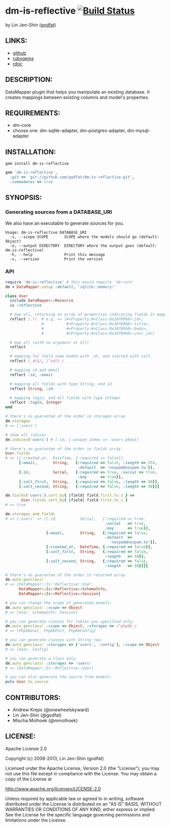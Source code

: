 # dm-is-reflective [![Build Status](https://secure.travis-ci.org/godfat/dm-is-reflective.png?branch=master)](http://travis-ci.org/godfat/dm-is-reflective)

by Lin Jen-Shin ([godfat](http://godfat.org))

## LINKS:

* [github](https://github.com/godfat/dm-is-reflective)
* [rubygems](https://rubygems.org/gems/dm-is-reflective)
* [rdoc](http://rdoc.info/github/godfat/dm-is-reflective)

## DESCRIPTION:

DataMapper plugin that helps you manipulate an existing database.
It creates mappings between existing columns and model's properties.

## REQUIREMENTS:

* dm-core
* choose one: dm-sqlite-adapter, dm-postgres-adapter, dm-mysql-adapter

## INSTALLATION:

``` shell
gem install dm-is-reflective
```

``` ruby
gem 'dm-is-reflective',
  :git => 'git://github.com/godfat/dm-is-reflective.git',
  :submodules => true
```

## SYNOPSIS:

### Generating sources from a DATABASE_URI

We also have an executable to generate sources for you.

```
Usage: dm-is-reflective DATABASE_URI
  -s, --scope SCOPE       SCOPE where the models should go (default: Object)
  -o, --output DIRECTORY  DIRECTORY where the output goes (default: dm-is-reflective)
  -h, --help              Print this message
  -v, --version           Print the version
```

### API

``` ruby
require 'dm-is-reflective' # this would require 'dm-core'
dm = DataMapper.setup :default, 'sqlite::memory:'

class User
  include DataMapper::Resource
  is :reflective

  # map all, returning an array of properties indicating fields it mapped
  reflect /.*/  # e.g. => [#<Property:#<Class:0x18f89b8>:id>,
                #          #<Property:#<Class:0x18f89b8>:title>,
                #          #<Property:#<Class:0x18f89b8>:body>,
                #          #<Property:#<Class:0x18f89b8>:user_id>]

  # map all (with no argument at all)
  reflect

  # mapping for field name ended with _at, and started with salt_
  reflect /_at$/, /^salt_/

  # mapping id and email
  reflect :id, :email

  # mapping all fields with type String, and id
  reflect String, :id

  # mapping login, and all fields with type Integer
  reflect :login, Integer
end

# there's no guarantee of the order in storages array
dm.storages
# => ['users']

# show all indices
dm.indices('users') # [:id, {:unique_index => :users_pkey}]

# there's no guarantee of the order in fields array
User.fields
# => [[:created_at,  DateTime, {:required => false}],
      [:email,       String,   {:required => false, :length => 255,
                                :default  => 'nospam@nospam.tw'}],
      [:id,          Serial,   {:required => true, :serial => true,
                                :key      => true}],
      [:salt_first,  String,   {:required => false, :length => 50}],
      [:salt_second, String,   {:required => false, :length => 50}]]

dm.fields('users').sort_by{ |field| field.first.to_s } ==
       User.fields.sort_by{ |field| field.first.to_s }
# => true

dm.storages_and_fields
# => {'users' => [[:id,          Serial,   {:required => true,
                                            :serial   => true,
                                            :key      => true}],
                  [:email,       String,   {:required => false,
                                            :default  =>
                                              'nospam@nospam.tw'}],
                  [:created_at,  DateTime, {:required => false}],
                  [:salt_first,  String,   {:required => false,
                                            :length   => 50}],
                  [:salt_second, String,   {:required => false,
                                            :length   => 50}]]}

# there's no guarantee of the order in returned array
dm.auto_genclass!
# => [DataMapper::Is::Reflective::User,
      DataMapper::Is::Reflective::SchemaInfo,
      DataMapper::Is::Reflective::Session]

# you can change the scope of generated models:
dm.auto_genclass! :scope => Object
# => [User, SchemaInfo, Session]

# you can generate classes for tables you specified only:
dm.auto_genclass! :scope => Object, :storages => /^phpbb_/
# => [PhpbbUser, PhpbbPost, PhpbbConfig]

# you can generate classes with String too:
dm.auto_genclass! :storages => ['users', 'config'], :scope => Object
# => [User, Config]

# you can generate a class only:
dm.auto_genclass! :storages => 'users'
# => [DataMapper::Is::Reflective::User]

# you can also generate the source from models:
puts User.to_source
```

## CONTRIBUTORS:

* Andrew Kreps (@onewheelskyward)
* Lin Jen-Shin (@godfat)
* Mischa Molhoek (@mmolhoek)

## LICENSE:

Apache License 2.0

Copyright (c) 2008-2013, Lin Jen-Shin (godfat)

Licensed under the Apache License, Version 2.0 (the "License");
you may not use this file except in compliance with the License.
You may obtain a copy of the License at

   http://www.apache.org/licenses/LICENSE-2.0

Unless required by applicable law or agreed to in writing, software
distributed under the License is distributed on an "AS IS" BASIS,
WITHOUT WARRANTIES OR CONDITIONS OF ANY KIND, either express or implied.
See the License for the specific language governing permissions and
limitations under the License.
